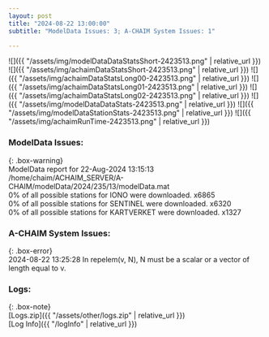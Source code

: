 ```yaml
---
layout: post
title: "2024-08-22 13:00:00"
subtitle: "ModelData Issues: 3; A-CHAIM System Issues: 1"

---
```


![]({{ "/assets/img/modelDataDataStatsShort-2423513.png" | relative_url }})
![]({{ "/assets/img/achaimDataStatsShort-2423513.png" | relative_url }})
![]({{ "/assets/img/achaimDataStatsLong00-2423513.png" | relative_url }})
![]({{ "/assets/img/achaimDataStatsLong01-2423513.png" | relative_url }})
![]({{ "/assets/img/achaimDataStatsLong02-2423513.png" | relative_url }})
![]({{ "/assets/img/modelDataDataStats-2423513.png" | relative_url }})
![]({{ "/assets/img/modelDataStationStats-2423513.png" | relative_url }})
![]({{ "/assets/img/achaimRunTime-2423513.png" | relative_url }})


### ModelData Issues:  
  
{: .box-warning}  
 ModelData report for 22-Aug-2024 13:15:13   
 /home/chaim/ACHAIM_SERVER/A-CHAIM/modelData/2024/235/13/modelData.mat   
 0% of all possible stations for IONO were downloaded. x6865   
 0% of all possible stations for SENTINEL were downloaded. x6320   
 0% of all possible stations for KARTVERKET were downloaded. x1327   
  
### A-CHAIM System Issues:  
  
{: .box-error}  
2024-08-22 13:25:28 In repelem(v, N), N must be a scalar or a vector of length equal to v.  

### Logs:  
  
{: .box-note}  
[Logs.zip]({{ "/assets/other/logs.zip" | relative_url }})  
[Log Info]({{ "/logInfo" | relative_url }})  
